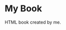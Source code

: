 <!DOCTYPE html>
<html>

<head>
<title>Title</title>
<meta charset="UTF-8">
</head>

<body>
<h1>My Book</h1>
<p>HTML book created by me.</p>
</body>

</html>
